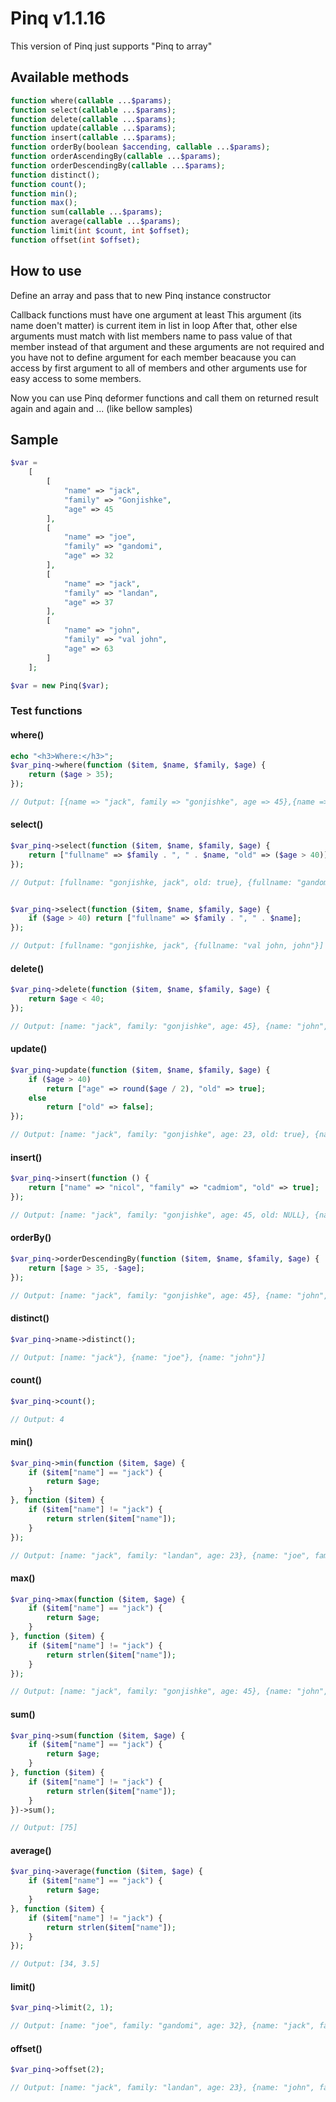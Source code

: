 # Pinq v1.1.16

This version of Pinq just supports "Pinq to array"

## Available methods

```php
function where(callable ...$params);
function select(callable ...$params);
function delete(callable ...$params);
function update(callable ...$params);
function insert(callable ...$params);
function orderBy(boolean $accending, callable ...$params);
function orderAscendingBy(callable ...$params);
function orderDescendingBy(callable ...$params);
function distinct();
function count();
function min();
function max();
function sum(callable ...$params);
function average(callable ...$params);
function limit(int $count, int $offset);
function offset(int $offset);
```

## How to use

Define an array and pass that to new Pinq instance constructor

Callback functions must have one argument at least
This argument (its name doen't matter) is current item in list in loop
After that, other else arguments must match with list members name to pass value of that member instead of that argument and these arguments are not required and you have not to define argument for each member beacause you can access by first argument to all of members and other arguments use for easy access to some members.

Now you can use Pinq deformer functions and call them on returned result again and again and ... (like bellow samples)

## Sample

```php
$var =
    [
        [
            "name" => "jack",
            "family" => "Gonjishke",
            "age" => 45
        ],
        [
            "name" => "joe",
            "family" => "gandomi",
            "age" => 32
        ],
        [
            "name" => "jack",
            "family" => "landan",
            "age" => 37
        ],
        [
            "name" => "john",
            "family" => "val john",
            "age" => 63
        ]
    ];

$var = new Pinq($var);
```

### Test functions

#### where()

```php
echo "<h3>Where:</h3>";
$var_pinq->where(function ($item, $name, $family, $age) {
    return ($age > 35);
});

// Output: [{name => "jack", family => "gonjishke", age => 45},{name => "john", family => "val john", age => 63}]
```

#### select()

```php
$var_pinq->select(function ($item, $name, $family, $age) {
    return ["fullname" => $family . ", " . $name, "old" => ($age > 40)];
});

// Output: [fullname: "gonjishke, jack", old: true}, {fullname: "gandomi, joe", old => false}, {fullname: "landan, jack" old: false}, {fullname: "val john, john", old: true}]


$var_pinq->select(function ($item, $name, $family, $age) {
    if ($age > 40) return ["fullname" => $family . ", " . $name];
});

// Output: [fullname: "gonjishke, jack", {fullname: "val john, john"}]
```

#### delete()

```php
$var_pinq->delete(function ($item, $name, $family, $age) {
    return $age < 40;
});

// Output: [name: "jack", family: "gonjishke", age: 45}, {name: "john", family: "val john", age: 63}]
```

#### update()

```php
$var_pinq->update(function ($item, $name, $family, $age) {
    if ($age > 40)
        return ["age" => round($age / 2), "old" => true];
    else
        return ["old" => false];
});

// Output: [name: "jack", family: "gonjishke", age: 23, old: true}, {name: "joe", family: "gandomi", age: 32, old: false}, {name: "jack", family: "landan", age: 23, old: false}, {name: "john", family: "val john", age: 32, old: true}]
```

#### insert()

```php
$var_pinq->insert(function () {
    return ["name" => "nicol", "family" => "cadmiom", "old" => true];
});

// Output: [name: "jack", family: "gonjishke", age: 45, old: NULL}, {name: "joe", family: "gandomi", age: 32, old: NULL}, {name: "jack", family: "landan", age: 23, old: NULL}, {name: "john", family: "val john", age: 63, old: NULL}, {name: "nicol", family: "cadmiom", old: true, age: NULL}]
```

#### orderBy()

```php
$var_pinq->orderDescendingBy(function ($item, $name, $family, $age) {
    return [$age > 35, -$age];
});

// Output: [name: "jack", family: "gonjishke", age: 45}, {name: "john", family: "val john", age: 63}, {name: "jack", family: "landan", age: 23}, {name: "joe", family: "gandomi", age: 32}]
```

#### distinct()

```php
$var_pinq->name->distinct();

// Output: [name: "jack"}, {name: "joe"}, {name: "john"}]
```

#### count()

```php
$var_pinq->count();

// Output: 4
```

#### min()

```php
$var_pinq->min(function ($item, $age) {
    if ($item["name"] == "jack") {
        return $age;
    }
}, function ($item) {
    if ($item["name"] != "jack") {
        return strlen($item["name"]);
    }
});

// Output: [name: "jack", family: "landan", age: 23}, {name: "joe", family: "gandomi", age: 32}]
```

#### max()

```php
$var_pinq->max(function ($item, $age) {
    if ($item["name"] == "jack") {
        return $age;
    }
}, function ($item) {
    if ($item["name"] != "jack") {
        return strlen($item["name"]);
    }
});

// Output: [name: "jack", family: "gonjishke", age: 45}, {name: "john", family: "val john", age: 63}]
```

#### sum()

```php
$var_pinq->sum(function ($item, $age) {
    if ($item["name"] == "jack") {
        return $age;
    }
}, function ($item) {
    if ($item["name"] != "jack") {
        return strlen($item["name"]);
    }
})->sum();

// Output: [75]
```

#### average()

```php
$var_pinq->average(function ($item, $age) {
    if ($item["name"] == "jack") {
        return $age;
    }
}, function ($item) {
    if ($item["name"] != "jack") {
        return strlen($item["name"]);
    }
});

// Output: [34, 3.5]
```

#### limit()

```php
$var_pinq->limit(2, 1);

// Output: [name: "joe", family: "gandomi", age: 32}, {name: "jack", family: "landan", age: 23}]
```

#### offset()

```php
$var_pinq->offset(2);

// Output: [name: "jack", family: "landan", age: 23}, {name: "john", family: "val john", age: 63}]
```
